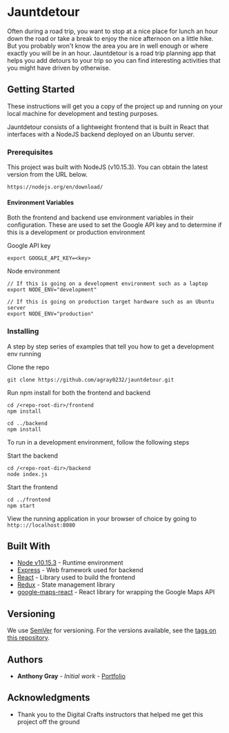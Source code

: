 # Jauntdetour

Often during a road trip, you want to stop at a nice place for lunch an hour down the road or take a break to enjoy the nice afternoon on a little hike. But you probably won't know the area you are in well enough or where exactly you will be in an hour. Jauntdetour is a road trip planning app that helps you add detours to your trip so you can find interesting activities that you might have driven by otherwise.

## Getting Started

These instructions will get you a copy of the project up and running on your local machine for development and testing purposes.

Jauntdetour consists of a lightweight frontend that is built in React that interfaces with a NodeJS backend deployed on an Ubuntu server. 

### Prerequisites

This project was built with NodeJS (v10.15.3). You can obtain the latest version from the URL below.

```
https://nodejs.org/en/download/
```

#### Environment Variables

Both the frontend and backend use environment variables in their configuration. These are used to set the Google API key and to determine if this is a development or production environment

Google API key
```
export GOOGLE_API_KEY=<key>
```

Node environment
```
// If this is going on a development environment such as a laptop
export NODE_ENV="development"

// If this is going on production target hardware such as an Ubuntu server
export NODE_ENV="production"
```

### Installing

A step by step series of examples that tell you how to get a development env running

Clone the repo

```
git clone https://github.com/agray0232/jauntdetour.git
```

Run npm install for both the frontend and backend

```
cd /<repo-root-dir>/frontend
npm install

cd ../backend
npm install
```

To run in a development environment, follow the following steps

Start the backend
```
cd /<repo-root-dir>/backend
node index.js
```

Start the frontend
```
cd ../frontend
npm start
```

View the running application in your browser of choice by going to `http:://localhost:8080`

## Built With

* [Node v10.15.3](https://nodejs.org/en/download/) - Runtime environment
* [Express](https://expressjs.com/) - Web framework used for backend
* [React](https://reactjs.org/) - Library used to build the frontend
* [Redux](https://redux.js.org/) - State management library
* [google-maps-react](https://github.com/fullstackreact/google-maps-react) - React library for wrapping the Google Maps API

## Versioning

We use [SemVer](http://semver.org/) for versioning. For the versions available, see the [tags on this repository](https://github.com/agray0232/jauntdetour/tags). 

## Authors

* **Anthony Gray** - *Initial work* - [Portfolio](https://anthonyrgray.com)

## Acknowledgments

* Thank you to the Digital Crafts instructors that helped me get this project off the ground
